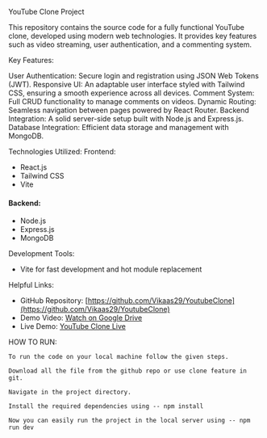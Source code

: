 YouTube Clone Project

This repository contains the source code for a fully functional YouTube clone, developed using modern web technologies. It provides key features such as video streaming, user authentication, and a commenting system.

Key Features:

User Authentication: Secure login and registration using JSON Web Tokens (JWT).
Responsive UI: An adaptable user interface styled with Tailwind CSS, ensuring a smooth experience across all devices.
Comment System: Full CRUD functionality to manage comments on videos.
Dynamic Routing: Seamless navigation between pages powered by React Router.
Backend Integration: A solid server-side setup built with Node.js and Express.js.
Database Integration: Efficient data storage and management with MongoDB.

Technologies Utilized:
Frontend:
- React.js
- Tailwind CSS
- Vite

#### Backend:
- Node.js
- Express.js
- MongoDB

Development Tools:
- Vite for fast development and hot module replacement

Helpful Links:

- GitHub Repository: [https://github.com/Vikaas29/YoutubeClone](https://github.com/Vikaas29/YoutubeClone)
- Demo Video: [Watch on Google Drive](https://drive.google.com/file/d/1b6ZjErSu0op20kc-yiBUP-SHs47rVV7W/view?usp=sharing)
- Live Demo: [YouTube Clone Live](https://youtube-clone-ruddy-pi.vercel.app/)

HOW TO RUN:

    To run the code on your local machine follow the given steps.

    Download all the file from the github repo or use clone feature in git.

    Navigate in the project directory.

    Install the required dependencies using -- npm install

    Now you can easily run the project in the local server using -- npm run dev



